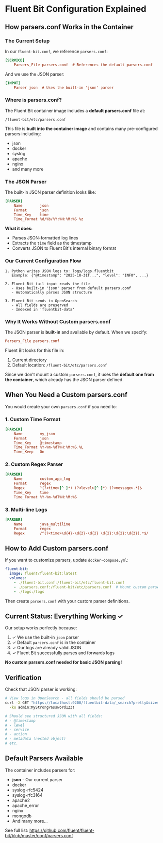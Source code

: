# Fluent Bit Configuration Explained

## How parsers.conf Works in the Container

### The Current Setup

In our `fluent-bit.conf`, we reference `parsers.conf`:

```ini
[SERVICE]
    Parsers_File parsers.conf  # References the default parsers.conf
```

And we use the JSON parser:
```ini
[INPUT]
    Parser json  # Uses the built-in 'json' parser
```

### Where is parsers.conf?

The Fluent Bit container image includes a **default parsers.conf** file at:
```
/fluent-bit/etc/parsers.conf
```

This file is **built into the container image** and contains many pre-configured parsers including:
- json
- docker
- syslog
- apache
- nginx
- and many more

### The JSON Parser

The built-in JSON parser definition looks like:
```ini
[PARSER]
    Name        json
    Format      json
    Time_Key    time
    Time_Format %d/%b/%Y:%H:%M:%S %z
```

**What it does:**
- Parses JSON-formatted log lines
- Extracts the `time` field as the timestamp
- Converts JSON to Fluent Bit's internal binary format

### Our Current Configuration Flow

```
1. Python writes JSON logs to: logs/logs.fluentbit
   Example: {"@timestamp": "2025-10-31T...", "level": "INFO", ...}

2. Fluent Bit tail input reads the file
   - Uses built-in 'json' parser from default parsers.conf
   - Automatically parses JSON structure

3. Fluent Bit sends to OpenSearch
   - All fields are preserved
   - Indexed in 'fluentbit-data'
```

### Why It Works Without Custom parsers.conf

The JSON parser is **built-in** and available by default. When we specify:
```ini
Parsers_File parsers.conf
```

Fluent Bit looks for this file in:
1. Current directory
2. Default location: `/fluent-bit/etc/parsers.conf`

Since we don't mount a custom `parsers.conf`, it uses the **default one from the container**, which already has the JSON parser defined.

## When You Need a Custom parsers.conf

You would create your own `parsers.conf` if you need to:

### 1. Custom Time Format
```ini
[PARSER]
    Name        my_json
    Format      json
    Time_Key    @timestamp
    Time_Format %Y-%m-%dT%H:%M:%S.%L
    Time_Keep   On
```

### 2. Custom Regex Parser
```ini
[PARSER]
    Name        custom_app_log
    Format      regex
    Regex       ^(?<time>[^ ]*) (?<level>[^ ]*) (?<message>.*)$
    Time_Key    time
    Time_Format %Y-%m-%dT%H:%M:%S
```

### 3. Multi-line Logs
```ini
[PARSER]
    Name        java_multiline
    Format      regex
    Regex       /^(?<time>\d{4}-\d{2}-\d{2} \d{2}:\d{2}:\d{2}).*$/
```

## How to Add Custom parsers.conf

If you want to customize parsers, update `docker-compose.yml`:

```yaml
fluent-bit:
  image: fluent/fluent-bit:latest
  volumes:
    - ./fluent-bit.conf:/fluent-bit/etc/fluent-bit.conf
    - ./parsers.conf:/fluent-bit/etc/parsers.conf  # Mount custom parsers
    - ./logs:/logs
```

Then create `parsers.conf` with your custom parser definitions.

## Current Status: Everything Working ✓

Our setup works perfectly because:
1. ✓ We use the built-in `json` parser
2. ✓ Default `parsers.conf` is in the container
3. ✓ Our logs are already valid JSON
4. ✓ Fluent Bit successfully parses and forwards logs

**No custom parsers.conf needed for basic JSON parsing!**

## Verification

Check that JSON parser is working:
```bash
# View logs in OpenSearch - all fields should be parsed
curl -X GET "https://localhost:9200/fluentbit-data/_search?pretty&size=1" \
  -ku admin:MyStrongPassword123!

# Should see structured JSON with all fields:
# - @timestamp
# - level
# - service
# - action
# - metadata (nested object)
# etc.
```

## Default Parsers Available

The container includes parsers for:
- **json** - Our current parser
- docker
- syslog-rfc5424
- syslog-rfc3164
- apache2
- apache_error
- nginx
- mongodb
- And many more...

See full list: https://github.com/fluent/fluent-bit/blob/master/conf/parsers.conf
